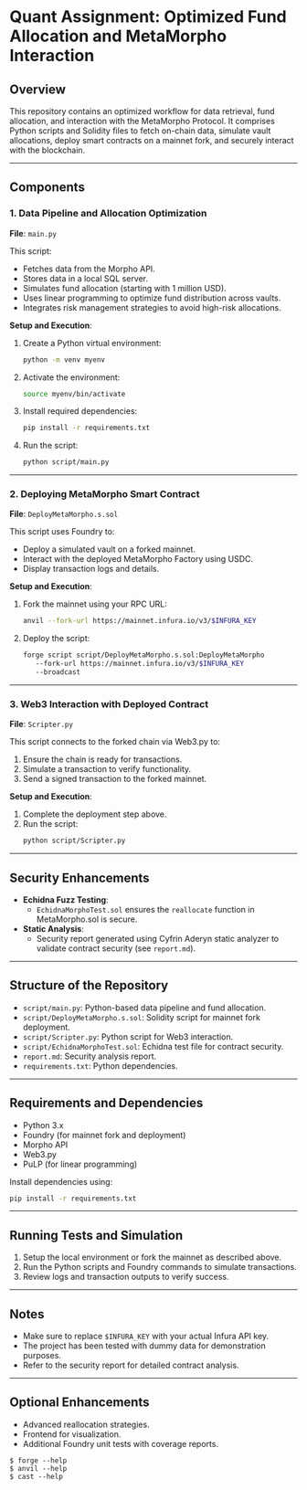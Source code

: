 # Quant Assignment: Optimized Fund Allocation and MetaMorpho Interaction

## Overview

This repository contains an optimized workflow for data retrieval, fund allocation, and interaction with the MetaMorpho Protocol. It comprises Python scripts and Solidity files to fetch on-chain data, simulate vault allocations, deploy smart contracts on a mainnet fork, and securely interact with the blockchain.

---

## Components

### 1. **Data Pipeline and Allocation Optimization**
**File**: `main.py`

This script:
- Fetches data from the Morpho API.
- Stores data in a local SQL server.
- Simulates fund allocation (starting with 1 million USD).
- Uses linear programming to optimize fund distribution across vaults.
- Integrates risk management strategies to avoid high-risk allocations.

**Setup and Execution**:
1. Create a Python virtual environment:
   ```bash
   python -m venv myenv
   ```
2. Activate the environment:
   ```bash
   source myenv/bin/activate
   ```
3. Install required dependencies:
   ```bash
   pip install -r requirements.txt
   ```
4. Run the script:
   ```bash
   python script/main.py
   ```

---

### 2. **Deploying MetaMorpho Smart Contract**
**File**: `DeployMetaMorpho.s.sol`

This script uses Foundry to:
- Deploy a simulated vault on a forked mainnet.
- Interact with the deployed MetaMorpho Factory using USDC.
- Display transaction logs and details.

**Setup and Execution**:
1. Fork the mainnet using your RPC URL:
   ```bash
   anvil --fork-url https://mainnet.infura.io/v3/$INFURA_KEY
   ```
2. Deploy the script:
   ```bash
   forge script script/DeployMetaMorpho.s.sol:DeployMetaMorpho 
      --fork-url https://mainnet.infura.io/v3/$INFURA_KEY        
      --broadcast
   ```

---

### 3. **Web3 Interaction with Deployed Contract**
**File**: `Scripter.py`

This script connects to the forked chain via Web3.py to:
1. Ensure the chain is ready for transactions.
2. Simulate a transaction to verify functionality.
3. Send a signed transaction to the forked mainnet.

**Setup and Execution**:
1. Complete the deployment step above.
2. Run the script:
   ```bash
   python script/Scripter.py
   ```

---

## Security Enhancements
- **Echidna Fuzz Testing**:
  - `EchidnaMorphoTest.sol` ensures the `reallocate` function in MetaMorpho.sol is secure.
- **Static Analysis**:
  - Security report generated using Cyfrin Aderyn static analyzer to validate contract security (see `report.md`).

---

## Structure of the Repository
- `script/main.py`: Python-based data pipeline and fund allocation.
- `script/DeployMetaMorpho.s.sol`: Solidity script for mainnet fork deployment.
- `script/Scripter.py`: Python script for Web3 interaction.
- `script/EchidnaMorphoTest.sol`: Echidna test file for contract security.
- `report.md`: Security analysis report.
- `requirements.txt`: Python dependencies.

---

## Requirements and Dependencies
- Python 3.x
- Foundry (for mainnet fork and deployment)
- Morpho API
- Web3.py
- PuLP (for linear programming)

Install dependencies using:
```bash
pip install -r requirements.txt
```

---

## Running Tests and Simulation
1. Setup the local environment or fork the mainnet as described above.
2. Run the Python scripts and Foundry commands to simulate transactions.
3. Review logs and transaction outputs to verify success.

---

## Notes
- Make sure to replace `$INFURA_KEY` with your actual Infura API key.
- The project has been tested with dummy data for demonstration purposes.
- Refer to the security report for detailed contract analysis.

---

## Optional Enhancements
- Advanced reallocation strategies.
- Frontend for visualization.
- Additional Foundry unit tests with coverage reports.


```shell
$ forge --help
$ anvil --help
$ cast --help
```
